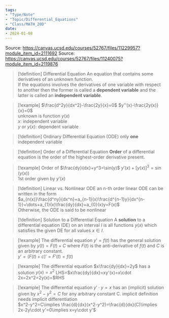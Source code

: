 ```yaml
---
tags:
- "Type/Note"
- "Topic/Differential_Equations"
- "Class/MATH_20D"
date:
- 2024-01-08
---
```


Source: https://canvas.ucsd.edu/courses/52767/files/11229957?module_item_id=2111692
Source: https://canvas.ucsd.edu/courses/52767/files/11240075?module_item_id=2119876

> [!definition] Differential Equation
> An equation that contains some derivatives of an unknown function.  
> If the equations involves the derivatives of one variable with respect to another then the former is called a **dependent variable** and the latter is called an **independent variable**.  

> [!example] $\frac{d^2y}{dx^2}-\frac{2y}{x}=0$
> $y''(x)-\frac{2y(x)}{x}=0$  
> unknown is function $y(x)$  
> $x$: independent variable  
> $y$ or $y(x)$: dependent variable  

> [!definition] Ordinary Differential Equation (ODE)
> only **one** independent variable  

> [!definition] Order of a Differential Equation
> **Order** of a differential equation is the order of the highest-order derivative present.  

> [!example] Order of $\frac{dy}{dx}+y^3=\sin(y)$
> $y'(x)+[y(x)]^3=\sin(y(x))$  
> 1st order given by $y'(x)$  

> [!definition] Linear vs. Nonlinear ODE
> an n-th order linear ODE can be written in the form  
> $a_{n(x)}\frac{d^ny}{dx^n}+a_{n-1}(x)\frac{d^{n-1}y}{dx^{n-1}}+\dots+a_{1}(x)\frac{dy}{dx}+a_{0}(x)y=F(x)$  
> Otherwise, the ODE is said to be nonlinear  

> [!definition] Solution to a Differential Equation
> A **solution** to a differential equation (DE) on an interval $I$ is all functions $y(x)$ which satisfies the given DE for all values $x\in I$.  

> [!example] The differential equation $y'=f(t)$ has the general solution given by $y(t)=F(t)+C$
> where $F(t)$ is the anti-derivative of $f(t)$ and $C$ is an arbitrary constant.  
> $y'=(F(t)+c)'=F'(t)=f(t)$  

> [!example] The differential equation $x\frac{dy}{dx}=2y$ has a solution $y(x)=x^2$
> LHS=$x\frac{dy}{dx}=xy'(x)=x\cdot 2x=2x^2=2y(x)=$RHS  

> [!example] The differential equation $y'\cdot y=x$ has an (implicit) solution given by $x^2-y^2=C$ for any arbitrary constant C.
> implicit definition needs implicit differentiation  
> $x^2-y^2=C\implies \frac{d}{dx}(x^2-y^2)=\frac{d}{dx}(C)\implies 2x-2y\cdot y'=0\implies x=y\cdot y'$  
